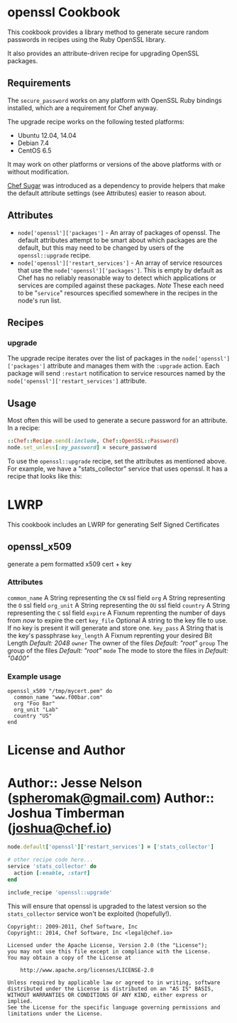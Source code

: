 openssl Cookbook
================

This cookbook provides a library method to generate secure random passwords in recipes using the Ruby OpenSSL library.

It also provides an attribute-driven recipe for upgrading OpenSSL packages.

Requirements
------------

The `secure_password` works on any platform with OpenSSL Ruby bindings installed, which are a requirement for Chef anyway.

The upgrade recipe works on the following tested platforms:

* Ubuntu 12.04, 14.04
* Debian 7.4
* CentOS 6.5

It may work on other platforms or versions of the above platforms with or without modification.

[Chef Sugar](https://github.com/sethvargo/chef-sugar) was introduced as a dependency to provide helpers that make the default attribute settings (see Attributes) easier to reason about.

Attributes
----------

* `node['openssl']['packages']` - An array of packages of openssl. The default attributes attempt to be smart about which packages are the default, but this may need to be changed by users of the `openssl::upgrade` recipe.
* `node['openssl']['restart_services']` - An array of service resources that use the `node['openssl']['packages']`. This is empty by default as Chef has no reliably reasonable way to detect which applications or services are compiled against these packages. *Note* These each need to be "`service`" resources specified somewhere in the recipes in the node's run list.

Recipes
-------

### upgrade

The upgrade recipe iterates over the list of packages in the `node['openssl']['packages']` attribute and manages them with the `:upgrade` action. Each package will send `:restart` notification to service resources named by the `node['openssl']['restart_services']` attribute.

Usage
-----

Most often this will be used to generate a secure password for an attribute. In a recipe:

```ruby
::Chef::Recipe.send(:include, Chef::OpenSSL::Password)
node.set_unless[:my_password] = secure_password
```

To use the `openssl::upgrade` recipe, set the attributes as mentioned above. For example, we have a "stats_collector" service that uses openssl. It has a recipe that looks like this:

LWRP
==== 

This cookbook includes an LWRP for generating Self Signed Certificates

## openssl_x509
generate a pem formatted x509 cert + key  

### Attributes
`common_name` A String representing the `CN` ssl field
`org` A String representing the `O` ssl field
`org_unit` A String representing the `OU` ssl field
`country` A String representing the `C` ssl field
`expire` A Fixnum reprenting the number of days from _now_ to expire the cert
`key_file` Optional A string to the key file to use. If no key is present it will generate and store one. 
`key_pass` A String that is the key's passphrase
`key_length` A Fixnum reprenting your desired Bit Length _Default: 2048_
`owner` The owner of the files _Default: "root"_
`group` The group of the files _Default: "root"_
`mode`  The mode to store the files in _Default: "0400"_

### Example usage

    openssl_x509 "/tmp/mycert.pem" do
      common_name "www.f00bar.com"
      org "Foo Bar"
      org_unit "Lab"
      country "US"
    end

    
License and Author
==================

Author:: Jesse Nelson (<spheromak@gmail.com>)
Author:: Joshua Timberman (<joshua@chef.io>)
=======


```ruby
node.default['openssl']['restart_services'] = ['stats_collector']

# other recipe code here...
service 'stats_collector' do
  action [:enable, :start]
end

include_recipe 'openssl::upgrade'
```

This will ensure that openssl is upgraded to the latest version so the `stats_collector` service won't be exploited (hopefully!).

```text
Copyright:: 2009-2011, Chef Software, Inc
Copyright:: 2014, Chef Software, Inc <legal@chef.io>

Licensed under the Apache License, Version 2.0 (the "License");
you may not use this file except in compliance with the License.
You may obtain a copy of the License at

    http://www.apache.org/licenses/LICENSE-2.0

Unless required by applicable law or agreed to in writing, software
distributed under the License is distributed on an "AS IS" BASIS,
WITHOUT WARRANTIES OR CONDITIONS OF ANY KIND, either express or implied.
See the License for the specific language governing permissions and
limitations under the License.
```

